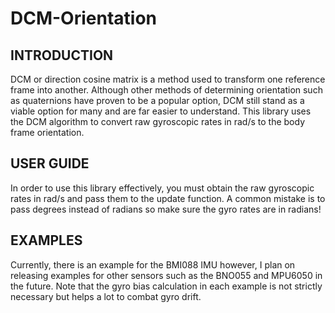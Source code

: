 # DCM-Orientation

## INTRODUCTION
DCM or direction cosine matrix is a method used to transform one reference frame into another. Although other methods of determining orientation such as quaternions have proven to be a popular option, DCM still stand as a viable option for many and are far easier to understand. This library uses the DCM algorithm to convert raw gyroscopic rates in rad/s to the body frame orientation.

## USER GUIDE
In order to use this library effectively, you must obtain the raw gyroscopic rates in rad/s and pass them to the update function. A common mistake is to pass degrees instead of radians so make sure the gyro rates are in radians!

## EXAMPLES
Currently, there is an example for the BMI088 IMU however, I plan on releasing examples for other sensors such as the BNO055 and MPU6050 in the future. Note that the gyro bias calculation in each example is not strictly necessary but helps a lot to combat gyro drift.
